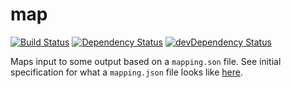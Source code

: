 map
===

[![Build Status](https://travis-ci.org/RickEyre/map.svg?branch=master)](https://travis-ci.org/RickEyre/map) [![Dependency Status](https://david-dm.org/RickEyre/map.svg?theme=shields.io)](https://david-dm.org/RickEyre/map) [![devDependency Status](https://david-dm.org/RickEyre/map/dev-status.svg?theme=shields.io)](https://david-dm.org/RickEyre/map#info=devDependencies)

Maps input to some output based on a `mapping.son` file. See initial specification
for what a `mapping.json` file looks like [here](https://github.com/RickEyre/map/wiki/Initial-mapping.json-spec).
